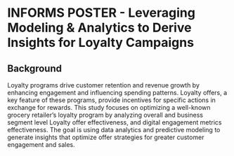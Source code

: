 # INFORMS POSTER - Leveraging Modeling &amp; Analytics to Derive Insights for Loyalty Campaigns

## Background
Loyalty programs drive customer retention and revenue growth by enhancing engagement and influencing spending patterns. Loyalty offers, a key feature of these programs, provide incentives for specific actions in exchange for rewards. This study focuses on optimizing a well-known grocery retailer’s loyalty program by analyzing overall and business segment level Loyalty offer effectiveness, and digital engagement metrics effectiveness. The goal is using data analytics and predictive modeling to generate insights that optimize offer strategies for greater customer engagement and sales.

